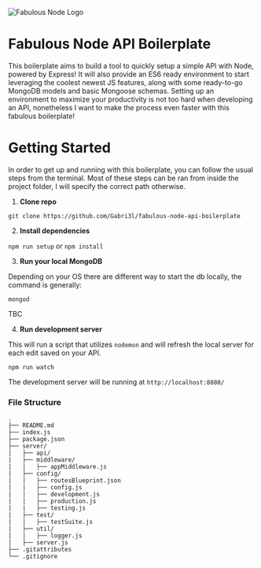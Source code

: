 ![Fabulous Node Logo](https://s3-us-west-1.amazonaws.com/foodperk-losangeles/fabulous_node.png)

# Fabulous Node API Boilerplate

This boilerplate aims to build a tool to quickly setup a simple API with Node, powered by Express! It will also provide an ES6 ready environment to start leveraging the coolest newest JS features, along with some ready-to-go MongoDB models and basic Mongoose schemas. Setting up an environment to maximize your productivity is not too hard when developing an API, nonetheless I want to make the process even faster with this fabulous boilerplate!

# Getting Started

In order to get up and running with this boilerplate, you can follow the usual steps from the terminal. Most of these steps can be ran from inside the project folder, I will specify the correct path otherwise.

1. **Clone repo**

  `git clone https://github.com/Gabri3l/fabulous-node-api-boilerplate`

2. **Install dependencies**

  `npm run setup` or `npm install`

3. **Run your local MongoDB**

  Depending on your OS there are different way to start the db locally, the command is generally:

  ``mongod``

  TBC

4. **Run development server**

  This will run a script that utilizes `nodemon` and will refresh the local server for each edit saved on your API.

  `npm run watch`

  The development server will be running at `http://localhost:8080/`

### File Structure


```
.
├── README.md
├── index.js
├── package.json
├── server/
|   ├── api/
|   ├── middleware/
|   |   ├── appMiddleware.js
|   ├── config/
|   |   ├── routesBlueprint.json
|   |   ├── config.js
|   |   ├── development.js
|   |   ├── production.js
|   |   ├── testing.js
|   ├── test/
|   |   ├── testSuite.js
|   ├── util/
|   |   ├── logger.js
|   ├── server.js
├── .gitattributes
└── .gitignore
```
